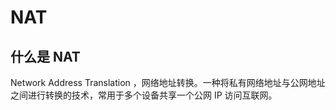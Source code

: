 # NAT
## 什么是 NAT
Network Address Translation ，网络地址转换。一种将私有网络地址与公网地址之间进行转换的技术，常用于多个设备共享一个公网 IP 访问互联网。

